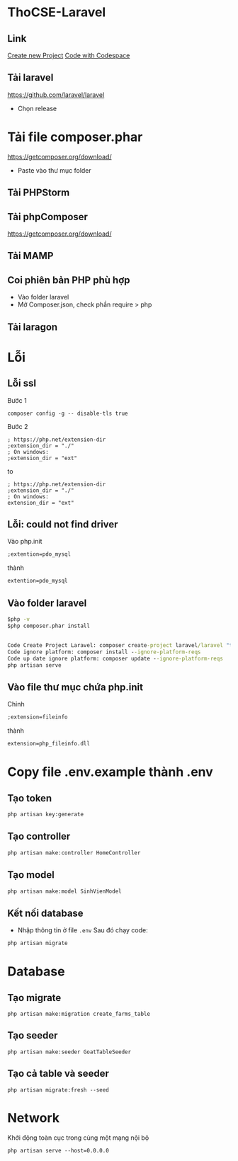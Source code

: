 
# ThoCSE-Laravel

## Link
[Create new Project](create-new-project.md)
[Code with Codespace](code-with-codespace.md)


## Tải laravel
https://github.com/laravel/laravel
- Chọn release

# Tải file composer.phar
https://getcomposer.org/download/
- Paste vào thư mục folder

## Tải PHPStorm

## Tải phpComposer 
https://getcomposer.org/download/

## Tải MAMP

## Coi phiên bản PHP phù hợp
- Vào folder laravel
- Mở Composer.json, check phần require > php

## Tải laragon

# Lỗi
## Lỗi ssl
Bước 1
```
composer config -g -- disable-tls true
```

Bước 2
```
; https://php.net/extension-dir
;extension_dir = "./"
; On windows:
;extension_dir = "ext"
```
to
```
; https://php.net/extension-dir
;extension_dir = "./"
; On windows:
extension_dir = "ext"
```

## Lỗi: could not find driver
Vào php.init
```cmd
;extention=pdo_mysql
```
thành 
```cmd
extention=pdo_mysql
```

## Vào folder laravel
```cmd
$php -v
$php composer.phar install
```

## 
```cmd
Code Create Project Laravel: composer create-project laravel/laravel "tên thư  mục"
Code ignore platform: composer install --ignore-platform-reqs
Code up date ignore platform: composer update --ignore-platform-reqs
php artisan serve
```

## Vào file thư mục chứa php.init
Chỉnh
```cmd
;extension=fileinfo
```

thành
```cmd
extension=php_fileinfo.dll

```


# Copy file .env.example thành .env

## Tạo token 
```cmd
php artisan key:generate
```

## Tạo controller
```cmd
php artisan make:controller HomeController
```

## Tạo model
```cmd
php artisan make:model SinhVienModel
```

## Kết nối database
- Nhập thông tin ở file `.env`
Sau đó chạy code:
```cmd
php artisan migrate
```

# Database
## Tạo migrate
```
php artisan make:migration create_farms_table
```

## Tạo seeder
```
php artisan make:seeder GoatTableSeeder
```

## Tạo cả table và seeder
```
php artisan migrate:fresh --seed
```

# Network
Khởi động toàn cục trong cùng một mạng nội bộ
```
php artisan serve --host=0.0.0.0
```